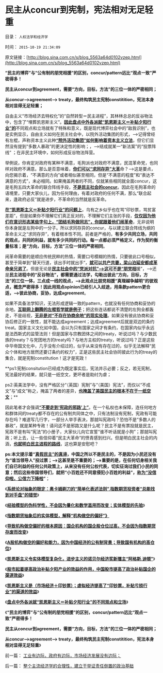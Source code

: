 # 民主从concur到宪制，宪法相对无足轻重

目录： `人权法学和经济学` 

时间： `2015-10-19 21:34:09` 

原文链接：[http://blog.sina.com.cn/s/blog_5563a64d0102vzep.html](http://blog.sina.com.cn/s/blog_5563a64d0102vzep.html)

**“民主的博弈”与“公有制的朋党相援”的区别，concur/pattern远比“观点一致”严密得多！**

**民主从concur到agreement，需要“方向，目标，方法”的三位一体的严密相同；**

**从concur—>agreement—>
treaty，最终构筑民主宪制constitition，宪法本身相对显得无足轻重；**



自由主义“市场经济去特权化”的“自然转型＝民主进程”，其林林总总的反谷物法中，包含了“埋葬凯恩斯主义”。[**因此盘点中外各派就“凯恩斯主义＝补贴夕阳行业”的**](../../../2015/10/18/盘点“凯恩斯主义＝补贴夕阳行业”的不同观点和立场.md)不同观点和立场就有了特殊和意义，既是现代博弈社会中的“敌我识别”，也是实例显示，自由主义如何在民主社会中，以院外活动集团的形式，——>记得曾经有左棍，声称资本主义此种[**“院外活动集团”如何影响着资本主义立法**](../../../2011/12/11/利益集团的民主奋斗，自由主义的“反谷物法运动”.md)，但它们显然没有提到“多数人暴政”的更决定性的影响；，——>结成就某一“新法案”的“投票阵线”
；在非民主环境中，如何形成反谷物法阵营。

举例说，你肯定对政府有某种不满意，毛狗派也对政府不满意，民混革命党，也同样对政府不满意。那么是否意味着，[**你们可以“求同存异”大革**](../../../2011/11/13/团结不能代替妥协，人权需要做人的勇气.md)命？——>这是要点，向您揭示着，“不满意的方向”或者相似甚至相同，但是“不满意的程度”和“表达不满意的方式”，未必相同。如果掩盖两者的不同，仅就某些相同就全面concur，这是毛狗五四大革命的联合阵线手段，[**不是民主社会的concur**](../../../2011/6/15/为什么会“同意，ConcuringOpinion？.md)。因此在毛狗革命的语境里，只要大家伙儿，因为任何理由，有着对政府的任何不满，那么“联合起来，逢政府必反”就是进步，不革命的当然就是反革命。

[**在“凯恩斯主义＝补贴夕阳行业”的问题上**](../../../2015/10/17/凯恩斯主义是印钞票，但“印钞票”不全是凯恩斯主义；.md)，乌有之乡似乎也在骂“印钞票，骂贫富差距”，但是如果你不理解它们真正反对的，不理解它们主张的手段，[**仅仅因为他们在意识形态某些字句上，“团结毛狗做同志”，你就跟着他们闹革命**](../../../2010/10/21/民主斗士的民主素质太差了.md)，无非说明你本身就是左狗中的一分子。所以求同存异的concur，与以建立联合阵线为纲的革命主义之“求同存异”，有着根本性不同。前者是严格的，**有多少共同立场，共同的观点，共同的利益，就有多少共同的行动。每一点都必须严格定义，作为契约衡量标准；是“方向，目标，方法”三位一体的严密相同**。

闹革命需要的是顺应传统民粹的热情，需要口号模糊的热情，只要彼此口号相似，甚至于简单到“替天行道，该出手时就出手”，[**就可以共产共妻，梁山泊延安都成革命亲兄弟了**](../../../2014/6/19/从李天一水军和袁黑明粉，再看文革左右派的五四精神.md)。但是无论是[**民主社会中的“党派对抗”——>这可不是“朋党相**](../../../2014/4/18/中国人缺乏阅读的习惯和问疑的能力.md)援”，——>还是**民主进程中的“反谷物法”，都需要通过法学，勾勒出彼此“方向，目标，方法”的三位一体，三点成一线的观点，——>此观点比朋党相援“真理越争越明”的彼观点，概念严密得多！因此用观点opinion已经引人入歧途，用条款pattern更合适，——>彼此协商，妥协，达成agreement**。

如果不具备法学知识，无法形成逻辑一致的pattern，也就没有任何协商和妥协的余地。[**互联网上翻腾的左棍哲学就是例子**](../../../2014/1/1/“左的思维”就是哲学；不关心实证的哲学家，不会关心生命的无辜.md)；把这些连话都说不清楚的左狗全都轰走，不是歧视，[**无非是对“不存在协商余地”的现实处理**](../../../2010/2/12/哲学是“岂有此理”的学问.md)。如果没有彼此协商和妥协后修正的一致性，就不能达成agreement；达成agreement后就是双边的条约treat。国家主义文化如中国，会以为只有国家之间才有条约，在国家内似乎永远是法西斯式的监管法则！但是国家与宗教团体之间的treaty，听说过吗？与少数民族的treaty？与党团地方的treaty吗？与地方主权的treaty，听说过吗？正是这些中华帝国文化中，几乎没有介绍过的，似乎从来没有存在过的，似乎无法解释“民众个体和地方居然还要订条约的权力”，正是这些民主社会协同彼此行为的treay的集合，就是宪制constitution！这才是宪政！

**ps1:宪制consitution已经成为既定事实后，宪法并示必要；反之，若无宪制，宪法最好的结果，就只是一纸空文，更坏者是助纣为虐；

ps2:英美法学中，没有严格区分“（英国）宪制”与“（美国）宪法”，而仅以“不成文”与“成文”称之，掩盖了两者的差异，[**也掩盖了美国民主的根本不在于一纸空文**](../../../2011/10/2/北美十三州构筑美国宪法的利益平衡和妥协.md)；**

因此笔者才会强调[**“不要走到‘宪政的邪路’上”**](../../../2013/7/25/预设了共识前提的“民主＝专制＝宪政”确实是邪路！通往奴役之路！.md)。在一个私权也未保障，连任何地方和群体间的treaty都不存在的公有制共同体之中，只有法制没有宪制，宪政有可能存在吗？难道写几行字，一部分人举手表决，那就叫宪政吗？恐怕不是“多数人的暴政”，就是某种专政！请问这不是邪路又是什么呢？民主不是有票投就是民主，宪政不是有叫“宪法”的小册子，大家伙儿向它宣誓“谁不听话就是小狗”；那就叫宪政；听上去，让一些信仰着“民主大革命”的愤青感到扫兴。但是明白民主社会的内涵，[**也就明白民主进程的路线**](../../../2015/9/28/反谷物法是“不革命”的“革命”，是渐进的“不太渐进”；.md)，这也算是安慰吧？

**ps:本文提示着“[**真假民主”的真谛**](../../../2009/10/27/讨论集：什么是democracy？什么不是？.md)，**中国之所以不是民主的，不是因为小民还没有为“谁当领导人”投过票；——>这甚至是不重要的；——>重要的是，在任何切身相关我们自已利益的任何公共政策上，从来没有任何公权代表，切实征询过我们小民的同意**；然后这些帝国领导们，就把“小百姓还不同意侵犯小百姓的利益”，[**称为“没信仰啦，公信力下降啦**](../../../2009/4/11/大学无书：中国信仰缺失是一个伪命题.md)”**；

《[**系统论对抽象的限定：奥卡姆剃刀的“简单化表述法则”,指数期货投资者“总能找到对手盘”的错觉**](../../../2015/10/5/系统论对抽象的限定：奥卡姆剃刀的“简单化表述法则”；.md)》

《[**经验模型的伪科学性，不会因为量化和数学滥用而改变；实体模型的先验**](../../../2015/10/6/经验模型的伪科学性，不会因为量化和数学滥用而改变；.md)》

《[**指数期货抽象后的实体模型，解释“机构做空的偏好”》**](../../../2015/10/7/指数期货抽象后的实体模型，解释“机构做空的偏好”；.md)

《[**导致机构做空偏好的根本原因：国企机构的国企股仓位过高，不会因为指数期货存废而改变**](../../../2015/10/12/考察剥离指数期货的现货实体模型,确诊机构做空偏好的根本病因.md)》

《[**A股机构做空的偏好和能力，因为中国经济的公有制背景；导致国有机构的高仓位**](../../../2015/10/13/A股机构做空的偏好和能力，因为中国经济的公有制背景；.md)》

《[**凯恩斯主义令实体模型复杂化，进步主义的诺贝尔经济奖新擂主“阿格斯.迪顿”**](../../../2015/10/14/凯恩斯主义令实体模型复杂化，对资本主义的偷换，兼谈阿格斯.迪顿.md)》

《[**股市起着提高政治补贴夕阳产业的效益的作用，中国股市提高了政治补贴国企的渠道效益**](../../../2015/10/16/凯恩斯主义在本质上，是对夕阳行业的补贴，.md)》

《[**凯恩斯主义是（市场经济＋印钞票）；虚拟经济提高了“印钞票，补贴亏损行业”的渠道的效益**](../../../2015/10/17/凯恩斯主义是印钞票，但“印钞票”不全是凯恩斯主义；.md)》

《[**盘点中外各派就“凯恩斯主义＝补贴夕阳行业”的不同观点和立场**](../../../2015/10/18/盘点“凯恩斯主义＝补贴夕阳行业”的不同观点和立场.md)》

《**“民主的博弈”与“公有制的朋党相援”的区别，concur/pattern远比“观点一致”严密得多！**

**民主从concur到agreement，需要“方向，目标，方法”的三位一体的严密相同；**

**从concur—>agreement—>
treaty，最终构筑民主宪制constitition，宪法本身相对显得无足轻重**》

前一篇： [工业有边际，政府有边际，市场经济发展没有边际；](../../../2015/11/17/工业有边际，政府有边际，市场经济发展没有边际；.md)

后一篇： [整个主流经济学的合理性，建立于举证责任倒置的政治基础](../../../2015/10/17/整个主流经济学的合理性，建立于举证责任倒置的政治基础.md)

